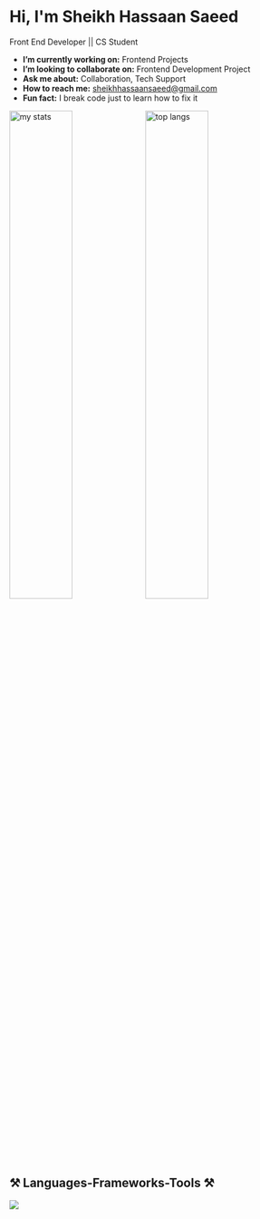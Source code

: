 # Hi, I'm Sheikh Hassaan Saeed
Front End Developer || CS Student



-  **I’m currently working on:** Frontend Projects
-  **I’m looking to collaborate on:** Frontend Development Project
-  **Ask me about:** Collaboration, Tech Support
-  **How to reach me:** sheikhhassaansaeed@gmail.com
-  **Fun fact:** I break code just to learn how to fix it


<img alt="my stats" align="left" width="47%" src="https://github-readme-stats.vercel.app/api?username=sheikh-hassaan-saeed&show_icons=true&icon_color=2092fc&border_radius=10&rank_icon=github&theme=dark"/>
<img alt="top langs" align="left" width="47%" src="https://github-readme-stats.vercel.app/api/top-langs/?username=sheikh-hassaan-saeed&theme=dark&border_radius=10&layout=compact"/>

<br clear="both" />
<br/>

## ⚒️ Languages-Frameworks-Tools ⚒️

<p align="left">
  <a href="https://skillicons.dev">
    <img src="https://skillicons.dev/icons?i=html,css,js,react,figma,jest,cpp,git,github,nodejs&theme=dark" />
  </a>
</p>
















